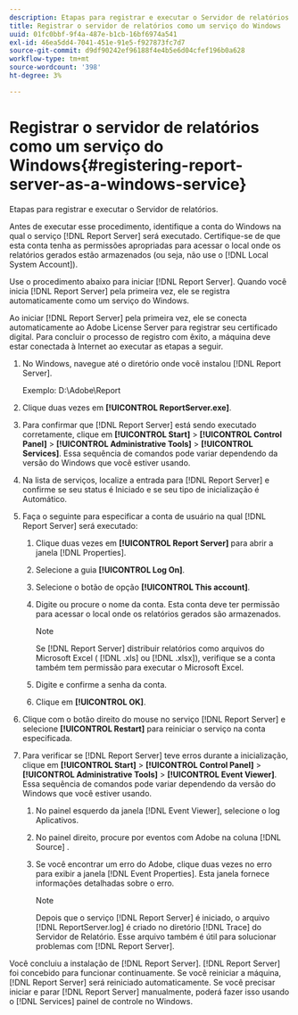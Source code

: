 ```yaml
---
description: Etapas para registrar e executar o Servidor de relatórios.
title: Registrar o servidor de relatórios como um serviço do Windows
uuid: 01fc0bbf-9f4a-487e-b1cb-16bf6974a541
exl-id: 46ea5dd4-7041-451e-91e5-f927873fc7d7
source-git-commit: d9df90242ef96188f4e4b5e6d04cfef196b0a628
workflow-type: tm+mt
source-wordcount: '398'
ht-degree: 3%

---
```


# Registrar o servidor de relatórios como um serviço do Windows{#registering-report-server-as-a-windows-service}

Etapas para registrar e executar o Servidor de relatórios.

Antes de executar esse procedimento, identifique a conta do Windows na qual o serviço [!DNL Report Server] será executado. Certifique-se de que esta conta tenha as permissões apropriadas para acessar o local onde os relatórios gerados estão armazenados (ou seja, não use o [!DNL Local System Account]).

Use o procedimento abaixo para iniciar [!DNL Report Server]. Quando você inicia [!DNL Report Server] pela primeira vez, ele se registra automaticamente como um serviço do Windows.

Ao iniciar [!DNL Report Server] pela primeira vez, ele se conecta automaticamente ao Adobe License Server para registrar seu certificado digital. Para concluir o processo de registro com êxito, a máquina deve estar conectada à Internet ao executar as etapas a seguir.

1. No Windows, navegue até o diretório onde você instalou [!DNL Report Server].

   Exemplo: D:\Adobe\Report

1. Clique duas vezes em **[!UICONTROL ReportServer.exe]**.
1. Para confirmar que [!DNL Report Server] está sendo executado corretamente, clique em **[!UICONTROL Start]** > **[!UICONTROL Control Panel]** > **[!UICONTROL Administrative Tools]** > **[!UICONTROL Services]**. Essa sequência de comandos pode variar dependendo da versão do Windows que você estiver usando.
1. Na lista de serviços, localize a entrada para [!DNL Report Server] e confirme se seu status é Iniciado e se seu tipo de inicialização é Automático.
1. Faça o seguinte para especificar a conta de usuário na qual [!DNL Report Server] será executado:

   1. Clique duas vezes em **[!UICONTROL Report Server]** para abrir a janela [!DNL Properties].

   1. Selecione a guia **[!UICONTROL Log On]**.
   1. Selecione o botão de opção **[!UICONTROL This account]**.
   1. Digite ou procure o nome da conta. Esta conta deve ter permissão para acessar o local onde os relatórios gerados são armazenados.

      >[!NOTE]
      >
      >Se [!DNL Report Server] distribuir relatórios como arquivos do Microsoft Excel ( [!DNL .xls] ou [!DNL .xlsx]), verifique se a conta também tem permissão para executar o Microsoft Excel.

   1. Digite e confirme a senha da conta.
   1. Clique em **[!UICONTROL OK]**.

1. Clique com o botão direito do mouse no serviço [!DNL Report Server] e selecione **[!UICONTROL Restart]** para reiniciar o serviço na conta especificada.
1. Para verificar se [!DNL Report Server] teve erros durante a inicialização, clique em **[!UICONTROL Start]** > **[!UICONTROL Control Panel]** > **[!UICONTROL Administrative Tools]** > **[!UICONTROL Event Viewer]**. Essa sequência de comandos pode variar dependendo da versão do Windows que você estiver usando.

   1. No painel esquerdo da janela [!DNL Event Viewer], selecione o log Aplicativos.
   1. No painel direito, procure por eventos com Adobe na coluna [!DNL Source] .
   1. Se você encontrar um erro do Adobe, clique duas vezes no erro para exibir a janela [!DNL Event Properties]. Esta janela fornece informações detalhadas sobre o erro.

      >[!NOTE]
      >
      >Depois que o serviço [!DNL Report Server] é iniciado, o arquivo [!DNL ReportServer.log] é criado no diretório [!DNL Trace] do Servidor de Relatório. Esse arquivo também é útil para solucionar problemas com [!DNL Report Server].

Você concluiu a instalação de [!DNL Report Server]. [!DNL Report Server] foi concebido para funcionar continuamente. Se você reiniciar a máquina, [!DNL Report Server] será reiniciado automaticamente. Se você precisar iniciar e parar [!DNL Report Server] manualmente, poderá fazer isso usando o [!DNL Services] painel de controle no Windows.

